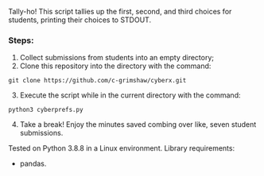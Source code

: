Tally-ho! This script tallies up the first, second, and third choices for students, printing their choices to STDOUT.

### Steps:

1. Collect submissions from students into an empty directory;
2. Clone this repository into the directory with the command:
```
git clone https://github.com/c-grimshaw/cyberx.git
```

3. Execute the script while in the current directory with the command:
```
python3 cyberprefs.py
```

4. Take a break! Enjoy the minutes saved combing over like, seven student submissions.

Tested on Python 3.8.8 in a Linux environment.
Library requirements:
- pandas.
